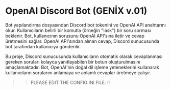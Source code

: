 # OpenAI Discord Bot (GENİX v.01)

Bot yapılandırma dosyasından Discord bot tokenini ve OpenAI API anahtarını okur.
Kullanıcıların belirli bir komutla (örneğin "!ask") bir soru sorması beklenir.
Bot, kullanıcının sorusunu OpenAI API'sına iletir ve cevap üretmesini sağlar.
OpenAI API'sından alınan cevap, Discord sunucusunda bot tarafından kullanıcıya gönderilir.

Bu proje, Discord sunucusunda kullanıcıların otomatik olarak cevaplanması gereken soruları kolayca yanıtlayabilen bir botun oluşturulmasını amaçlamaktadır. Bot, OpenAI'nin doğal dil işleme yeteneklerini kullanarak kullanıcıların sorularını anlamaya ve anlamlı cevaplar üretmeye çalışır.

>> PLEASE EDIT THE CONFIG.INI FILE. !!
